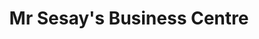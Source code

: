 ---
title: "Mr Sesay's Business Centre"
url: /gofor/mr-sesays-business-centre/
shop: convenience
---